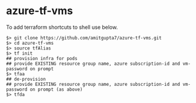 # azure-tf-vms
To add terraform shortcuts to shell use below. 
```shell
$> git clone https://github.com/amitgupta7/azure-tf-vms.git
$> cd azure-tf-vms
$> source tfAlias
$> tf init
## provision infra for pods
## provide EXISTING resource group name, azure subscription-id and vm-password on prompt
$> tfaa 
## de-provision 
## provide EXISTING resource group name, azure subscription-id and vm-password on prompt (as above)
$> tfda
```